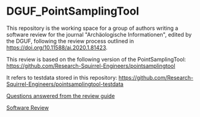 # DGUF_PointSamplingTool

This repository is the working space for a group of authors writing a software review for the journal "Archäologische Informationen", edited by the DGUF, following the review process outlined in https://doi.org/10.11588/ai.2020.1.81423.

This review is based on the following version of the PointSamplingTool: https://github.com/Research-Squirrel-Engineers/pointsamplingtool

It refers to testdata stored in this repository: https://github.com/Research-Squirrel-Engineers/pointsamplingtool-testdata

[Questions answered from the review guide](https://research-squirrel-engineers.github.io/DGUF_PointSamplingTool/Draft.html)

[Software Review](https://research-squirrel-engineers.github.io/DGUF_PointSamplingTool/Review_Draft.html)
